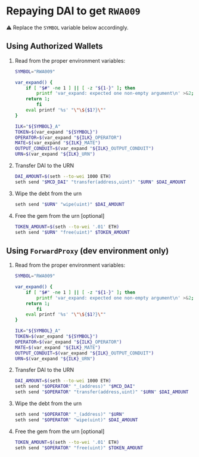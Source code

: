 # Repaying DAI to get `RWA009`

⚠️ Replace the `SYMBOL` variable below accordingly.

## Using Authorized Wallets

1. Read from the proper environment variables:

   ```bash
   SYMBOL="RWA009"
   ```

   ```bash
   var_expand() {
       if [ "$#" -ne 1 ] || [ -z "${1-}" ]; then
           printf 'var_expand: expected one non-empty argument\n' >&2;
       return 1;
           fi
       eval printf '%s' "\"\${$1?}\""
   }

   ILK="${SYMBOL}_A"
   TOKEN=$(var_expand "${SYMBOL}")
   OPERATOR=$(var_expand "${ILK}_OPERATOR")
   MATE=$(var_expand "${ILK}_MATE")
   OUTPUT_CONDUIT=$(var_expand "${ILK}_OUTPUT_CONDUIT")
   URN=$(var_expand "${ILK}_URN")
   ```

2. Transfer DAI to the URN

   ```bash
   DAI_AMOUNT=$(seth --to-wei 1000 ETH)
   seth send "$MCD_DAI" "transfer(address,uint)" "$URN" $DAI_AMOUNT
   ```

3. Wipe the debt from the urn

   ```bash
   seth send "$URN" "wipe(uint)" $DAI_AMOUNT
   ```

4. Free the gem from the urn [optional]

   ```bash
   TOKEN_AMOUNT=$(seth --to-wei '.01' ETH)
   seth send "$URN" "free(uint)" $TOKEN_AMOUNT
   ```

## Using `ForwardProxy` (dev environment only)

1. Read from the proper environment variables:

   ```bash
   SYMBOL="RWA009"
   ```

   ```bash
   var_expand() {
       if [ "$#" -ne 1 ] || [ -z "${1-}" ]; then
           printf 'var_expand: expected one non-empty argument\n' >&2;
       return 1;
           fi
       eval printf '%s' "\"\${$1?}\""
   }

   ILK="${SYMBOL}_A"
   TOKEN=$(var_expand "${SYMBOL}")
   OPERATOR=$(var_expand "${ILK}_OPERATOR")
   MATE=$(var_expand "${ILK}_MATE")
   OUTPUT_CONDUIT=$(var_expand "${ILK}_OUTPUT_CONDUIT")
   URN=$(var_expand "${ILK}_URN")
   ```

2. Transfer DAI to the URN

   ```bash
   DAI_AMOUNT=$(seth --to-wei 1000 ETH)
   seth send "$OPERATOR" "_(address)" "$MCD_DAI"
   seth send "$OPERATOR" "transfer(address,uint)" "$URN" $DAI_AMOUNT
   ```

3. Wipe the debt from the urn

   ```bash
   seth send "$OPERATOR" "_(address)" "$URN"
   seth send "$OPERATOR" "wipe(uint)" $DAI_AMOUNT
   ```

4. Free the gem from the urn [optional]

   ```bash
   TOKEN_AMOUNT=$(seth --to-wei '.01' ETH)
   seth send "$OPERATOR" "free(uint)" $TOKEN_AMOUNT
   ```
